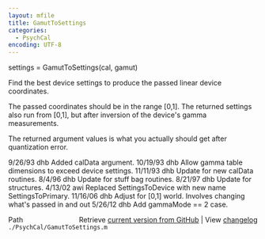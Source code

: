 ```yaml
---
layout: mfile
title: GamutToSettings
categories:
  - PsychCal
encoding: UTF-8
---
```


settings = GamutToSettings\(cal, gamut\)

Find the best device settings to produce
the passed linear device coordinates.

The passed coordinates should be in the range \[0,1\].
The returned settings also run from \[0,1\], but after
inversion of the device's gamma measurements.

The returned argument values is what you actually should
get after quantization error.

9/26/93    dhb   Added calData argument.
10/19/93   dhb   Allow gamma table dimensions to exceed device settings.
11/11/93   dhb   Update for new calData routines.
8/4/96     dhb   Update for stuff bag routines.
8/21/97    dhb   Update for structures.
4/13/02  awi   Replaced SettingsToDevice with new name SettingsToPrimary.
11/16/06   dhb   Adjust for \[0,1\] world.  Involves changing what's passed
                 in and out
5/26/12    dhb   Add gammaMode == 2 case.


<div class="code_header" style="text-align:right;">
  <span style="float:left;">Path&nbsp;&nbsp;</span> <span class="counter">Retrieve <a href=
  "https://raw.github.com/Psychtoolbox-3/Psychtoolbox-3/beta/./PsychCal/GamutToSettings.m">current version from GitHub</a> | View <a href=
  "https://github.com/Psychtoolbox-3/Psychtoolbox-3/commits/beta/./PsychCal/GamutToSettings.m">changelog</a></span>
</div>
<div class="code">
  <code>./PsychCal/GamutToSettings.m</code>
</div>
